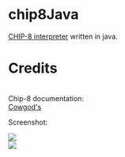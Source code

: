 # chip8Java
<a href="https://en.wikipedia.org/wiki/CHIP-8">CHIP-8 interpreter</a> written in java.

# Credits
<br>Chip-8 documentation:
	<br><a href="http://devernay.free.fr/hacks/chip8/C8TECH10.HTM">Cowgod's</a>

<p>Screenshot:</p>
<img src=https://github.com/avrhama/chip8Java/blob/master/screenshot/consoleDisplaySpaceInvaders.gif></img>
<br><img src=https://github.com/avrhama/chip8Java/blob/master/screenshot/guiDisplaySpaceInvaders.gif></img>
